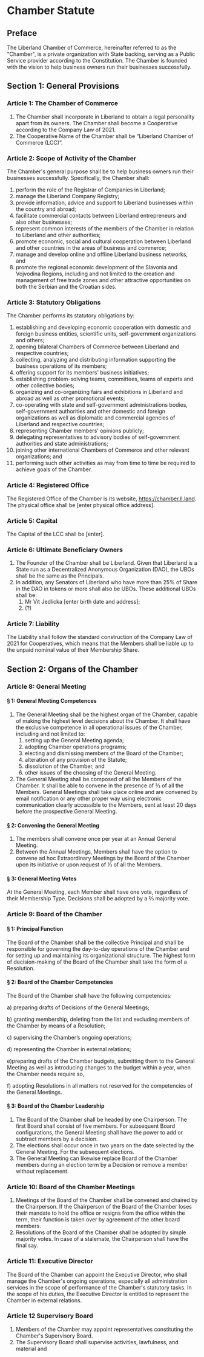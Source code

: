 # Chamber Statute

## Preface
The Liberland Chamber of Commerce, hereinafter referred to as the "Chamber", is a private organization with State backing, serving as a Public Service provider according to the Constitution. The Chamber is founded with the vision to help business owners run their businesses successfully.

## Section 1: General Provisions

### Article 1: The Chamber of Commerce
1. The Chamber shall incorporate in Liberland to obtain a legal personality apart from its owners. The Chamber shall become a Cooperative according to the Company Law of 2021.
2. The Cooperative Name of the Chamber shall be “Liberland Chamber of Commerce (LCC)”.

### Article 2: Scope of Activity of the Chamber
The Chamber's general purpose shall be to help business owners run their businesses successfully. Specifically, the Chamber shall:
1. perform the role of the Registrar of Companies in Liberland;
2. manage the Liberland Company Registry;
3. provide information, advice and support to Liberland businesses within the country and abroad;
4. facilitate commercial contacts between Liberland entrepreneurs and also other businesses;
5. represent common interests of the members of the Chamber in relation to Liberland and other authorities;
6. promote economic, social and cultural cooperation between Liberland and other countries in the areas of business and commerce;
7. manage and develop online and offline Liberland business networks, and
8. promote the regional economic development of the Slavonia and Vojvodina Regions, including and not limited to the creation and management of free trade zones and other attractive opportunities on both the Serbian and the Croatian sides.

### Article 3: Statutory Obligations
The Chamber performs its statutory obligations by:
1. establishing and developing economic cooperation with domestic and foreign business entities, scientific units, self-government organizations and others;
2. opening bilateral Chambers of Commerce between Liberland and respective countries;
3. collecting, analyzing and distributing information supporting the business operations of its members;
4. offering support for its members' business initiatives;
5. establishing problem-solving teams, committees, teams of experts and other collective bodies;
6. organizing and co-organizing fairs and exhibitions in Liberland and abroad as well as other promotional events;
7. co-operating with state and self-government administrations bodies, self-government authorities and other domestic and foreign organizations as well as diplomatic and commercial agencies of Liberland and respective countries;
8. representing Chamber members' opinions publicly;
9. delegating representatives to advisory bodies of self-government authorities and state administrations;
10. joining other international Chambers of Commerce and other relevant organizations; and
11. performing such other activities as may from time to time be required to achieve goals of the Chamber.

### Article 4: Registered Office
The Registered Office of the Chamber is its website, https://chamber.ll.land. The physical office shall be [enter physical office address].

### Article 5: Capital
The Capital of the LCC shall be [enter].

### Article 6: Ultimate Beneficiary Owners
1. The Founder of the Chamber shall be Liberland. Given that Liberland is a State run as a Decentralized Anonymous Organization (DAO), the UBOs shall be the same as the Principals.
2. In addition, any Senators of Liberland who have more than 25% of Share in the DAO in tokens or more shall also be UBOs. These additional UBOs shall be:
   1. Mr Vit Jedlicka [enter birth date and address];
   2. (?)

### Article 7: Liability
The Liability shall follow the standard construction of the Company Law of 2021 for Cooperatives, which means that the Members shall be liable up to the unpaid nominal value of their Membership Share.

## Section 2: Organs of the Chamber

### Article 8: General Meeting

#### § 1: General Meeting Competences
1. The General Meeting shall be the highest organ of the Chamber, capable of making the highest level decisions about the Chamber. It shall have the exclusive competence in all operational issues of the Chamber, including and not limited to:
   1. setting up the General Meeting agenda;
   2. adopting Chamber operations programs;
   3. electing and dismissing members of the Board of the Chamber;
   4. alteration of any provision of the Statute;
   5. dissolution of the Chamber, and
   6. other issues of the choosing of the General Meeting.
2. The General Meeting shall be composed of all the Members of the Chamber. It shall be able to convene in the presence of ⅔ of all the Members. General Meetings shall take place online and are convened by email notification or any other proper way using electronic communication clearly accessible to the Members, sent at least 20 days before the prospective General Meeting.

#### § 2: Convening the General Meeting
1. The members shall convene once per year at an Annual General Meeting.
2. Between the Annual Meetings, Members shall have the option to convene ad hoc Extraordinary Meetings by the Board of the Chamber upon its initiative or upon request of ⅓ of all the Members.

#### § 3: General Meeting Votes
At the General Meeting, each Member shall have one vote, regardless of their Membership Type. Decisions shall be adopted by a ⅔ majority vote.

### Article 9: Board of the Chamber

#### § 1: Principal Function
The Board of the Chamber shall be the collective Principal and shall be responsible for governing the day-to-day operations of the Chamber and for setting up and maintaining its organizational structure. The highest form of decision-making of the Board of the Chamber shall take the form of a Resolution.

#### § 2: Board of the Chamber Competencies
The Board of the Chamber shall have the following competencies:

a) preparing drafts of Decisions of the General Meetings;

b) granting membership, deleting from the list and excluding members of the Chamber by means of a Resolution;

c) supervising the Chamber’s ongoing operations;

d) representing the Chamber in external relations;

e)preparing drafts of the Chamber budgets, submitting them to the General Meeting as well as introducing changes to the budget within a year, when the Chamber needs require so,

f) adopting Resolutions in all matters not reserved for the competencies of the General Meetings.

#### § 3: Board of the Chamber Leadership
1. The Board of the Chamber shall be headed by one Chairperson. The first Board shall consist of five members. For subsequent Board configurations, the General Meeting shall have the power to add or subtract members by a decision.
2. The elections shall occur once in two years on the date selected by the General Meeting. For the subsequent elections.
3. The General Meeting can likewise replace Board of the Chamber members during an election term by a Decision or remove a member without replacement.

### Article 10: Board of the Chamber Meetings
1. Meetings of the Board of the Chamber shall be convened and chaired by the Chairperson. If the Chairperson of the Board of the Chamber loses their mandate to hold the office or resigns from the office within the term, their function is taken over by agreement of the other board members.
2. Resolutions of the Board of the Chamber shall be adopted by simple majority votes. In case of a stalemate, the Chairperson shall have the final say.

### Article 11: Executive Director
The Board of the Chamber can appoint the Executive Director, who shall manage the Chamber's ongoing operations, especially all administration services in the scope of performance of the Chamber's statutory tasks. In the scope of his duties, the Executive Director is entitled to represent the Chamber in external relations.

### Article 12 Supervisory Board
1. Members of the Chamber may appoint representatives constituting the Chamber's Supervisory Board.
2. The Supervisory Board shall supervise activities, lawfulness, and material and
